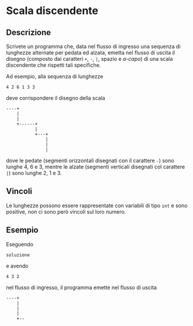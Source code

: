Scala discendente
=================

Descrizione
-----------

Scrivete un programma che, data nel flusso di ingresso una sequenza di lunghezze
alternate per pedata ed alzata, emetta nel flusso di uscita il disegno (composto
dai caratteri `+`, `-`, `|`, spazio e *a-capo*) di una scala discendente che
rispetti tali specifiche.

Ad esempio, alla sequenza di lunghezze

    4 2 6 1 3 3

deve corrispondere il disegno della scala

    ----+
        |
        |
        +------+
               |
               +---+
                   |
                   |
                   |

dove le pedate (segmenti orizzontali disegnati con il carattere `-`) sono lunghe
4, 6 e 3, mentre le alzate (segmenti verticali disegnati col carattere `|`) sono
lunghe 2, 1 e 3.


Vincoli
-------

Le lunghezze possono essere rappresentate con variabili di tipo `int` e sono
positive, non ci sono però vincoli sul loro numero.


Esempio
-------

Eseguendo

    soluzione

e avendo

    4 3 2

nel flusso di ingresso,  il programma emette nel flusso di uscita

    ----+
        |
        |
        |
        +--
